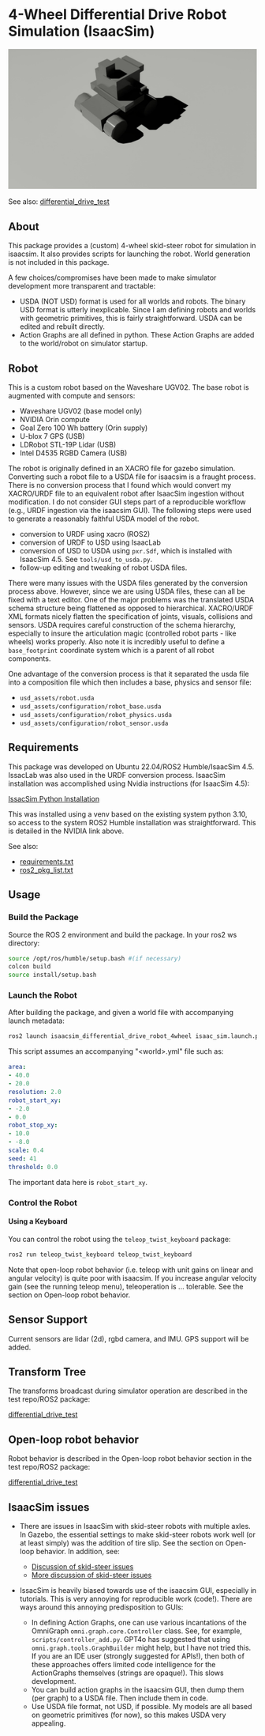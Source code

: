 # 4-Wheel Differential Drive Robot Simulation (IsaacSim)

![selfie](rgb_image.jpg)

See also:
[differential_drive_test](https://github.com/StuartGJohnson/differential_drive_test)

## About

This package provides a (custom) 4-wheel skid-steer robot for simulation in isaacsim. 
It also provides scripts for launching the robot. World generation is not included
in this package. 

A few choices/compromises have been made to make simulator development more transparent and tractable:
- USDA (NOT USD) format is used for all worlds and robots. The binary USD format is utterly inexplicable. Since I am defining robots and worlds with geometric primitives, this is fairly straightforward. USDA can be edited and rebuilt directly.
- Action Graphs are all defined in python. These Action Graphs are added to the world/robot on simulator startup.

## Robot
This is a custom robot based on the Waveshare UGV02. The base robot is augmented with compute and sensors:
- Waveshare UGV02 (base model only)
- NVIDIA Orin compute
- Goal Zero 100 Wh battery (Orin supply)
- U-blox 7 GPS (USB)
- LDRobot STL-19P Lidar (USB)
- Intel D4535 RGBD Camera (USB)

The robot is originally defined in an XACRO file for gazebo simulation. Converting such a robot file to a USDA file for isaacsim is a fraught process. There is no conversion process that I found which would convert my XACRO/URDF file to an equivalent robot after IsaacSim ingestion without modification. I do not consider GUI steps part of a reproducible workflow (e.g., URDF ingestion via the isaacsim GUI). The following steps were used to generate a reasonably faithful USDA model of the robot.
- conversion to URDF using xacro (ROS2)
- conversion of URDF to USD using IsaacLab
- conversion of USD to USDA using `pxr.Sdf`, which is installed with IsaacSim 4.5. See `tools/usd_to_usda.py`.
- follow-up editing and tweaking of robot USDA files.

There were many issues with the USDA files generated by the conversion process above. However, since we are using USDA files, these can all be fixed with a text editor. One of the major problems was the translated USDA schema structure being flattened as opposed to hierarchical. XACRO/URDF XML formats nicely flatten the specification of joints, visuals, collisions and sensors. USDA requires careful construction of the schema hierarchy, especially to insure the articulation magic (controlled robot parts - like wheels) works properly. Also note it is incredibly useful to define a `base_footprint` coordinate system which is a parent of all robot components.

One advantage of the conversion process is that it separated the usda file into a composition file which then includes a base, physics and sensor file:
- `usd_assets/robot.usda`
- `usd_assets/configuration/robot_base.usda`
- `usd_assets/configuration/robot_physics.usda`
- `usd_assets/configuration/robot_sensor.usda`

## Requirements

This package was developed on Ubuntu 22.04/ROS2 Humble/IsaacSim 4.5. IssacLab was also used in the URDF conversion process.
IsaacSim installation was accomplished using Nvidia instructions (for IsaacSim 4.5):

[IssacSim Python Installation](https://docs.isaacsim.omniverse.nvidia.com/latest/installation/install_python.html)

This was installed using a venv based on the existing system python 3.10, so access to the system ROS2 Humble installation was straightforward. This is detailed in the NVIDIA link above.

See also:
- [requirements.txt](requirements.txt)
- [ros2_pkg_list.txt](ros2_pkg_list.txt)

## Usage

### Build the Package

Source the ROS 2 environment and build the package. In your ros2 ws directory:

```bash
source /opt/ros/humble/setup.bash #(if necessary)
colcon build
source install/setup.bash
```

### Launch the Robot

After building the package, and given a world file with accompanying launch metadata:

```bash
ros2 launch isaacsim_differential_drive_robot_4wheel isaac_sim.launch.py world:=<world>.usda robot:=<robot>.usda
```

This script assumes an accompanying "\<world\>.yml" file such as:

```yml
area:
- 40.0
- 20.0
resolution: 2.0
robot_start_xy:
- -2.0
- 0.0
robot_stop_xy:
- 10.0
- -8.0
scale: 0.4
seed: 41
threshold: 0.0
```

The important data here is `robot_start_xy`.

### Control the Robot

#### Using a Keyboard

You can control the robot using the ```teleop_twist_keyboard``` package:

```bash
ros2 run teleop_twist_keyboard teleop_twist_keyboard
```

Note that open-loop robot behavior (i.e. teleop with unit gains on linear and angular velocity) is quite poor with isaacsim. If you increase angular velocity gain (see the running teleop menu), teleoperation is ... tolerable. See the section on Open-loop robot behavior. 

## Sensor Support

Current sensors are lidar (2d), rgbd camera, and IMU. GPS support will be added.

## Transform Tree

The transforms broadcast during simulator operation are described in the test repo/ROS2 package:

[differential_drive_test](https://github.com/StuartGJohnson/differential_drive_test)

## Open-loop robot behavior

Robot behavior is described in the Open-loop robot behavior section in the test repo/ROS2 package:

[differential_drive_test](https://github.com/StuartGJohnson/differential_drive_test)


## IsaacSim issues

- There are issues in IsaacSim with skid-steer robots with multiple axles. In Gazebo,
the essential settings to make skid-steer robots work well (or at least simply) was
the addition of tire slip. See the section on Open-loop behavior. In addition, see:

  - <a href="https://forums.developer.nvidia.com/t/how-to-drive-clearpath-jackal-via-ros2-messages-in-isaac-sim/275907"> Discussion of skid-steer issues</a>
  - <a href="https://forums.developer.nvidia.com/t/wheel-robot-with-4-joints-cant-move-by-differential-controller-using-action-graph-and-ros/228800/9">More discussion of skid-steer issues</a>

- IssacSim is heavily biased towards use of the isaacsim GUI, especially in tutorials. This is very annoying for reproducible work (code!). There are ways around this annoying predisposition to GUIs:
  - In defining Action Graphs, one can use various incantations of the OmniGraph `omni.graph.core.Controller` class. See, for example, `scripts/controller_add.py`. GPT4o has suggested that using `omni.graph.tools.GraphBuilder` might help, but I have not tried this. If you are an IDE user (strongly suggested for APIs!), then both of these approaches offers limited code intelligence for the ActionGraphs themselves (strings are opaque!). This slows development.
  - You can build action graphs in the isaacsim GUI, then dump them (per graph) to a USDA file. Then include them in code.
  - Use USDA file format, not USD, if possible. My models are all based on geometric primitives (for now), so this makes USDA very appealing.
